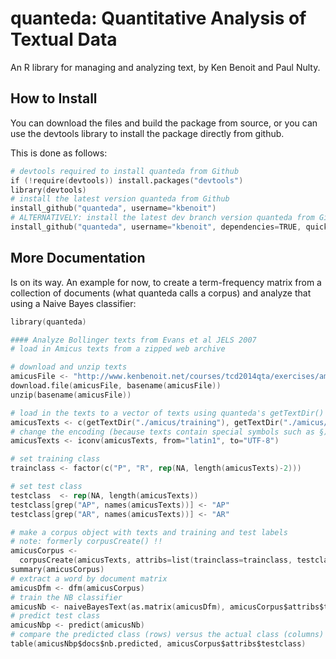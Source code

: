 quanteda: Quantitative Analysis of Textual Data
===============================================

An R library for managing and analyzing text, by Ken Benoit and Paul Nulty.

How to Install
--------------

You can download the files and build the package from source, or you can use the devtools library to install the package directly from github.

This is done as follows:

```S
# devtools required to install quanteda from Github
if (!require(devtools)) install.packages("devtools")
library(devtools)
# install the latest version quanteda from Github
install_github("quanteda", username="kbenoit")
# ALTERNATIVELY: install the latest dev branch version quanteda from Github
install_github("quanteda", username="kbenoit", dependencies=TRUE, quick=TRUE, ref="dev")
```
More Documentation
------------------

Is on its way.  An example for now, to create a term-frequency matrix from a collection of documents (what quanteda calls a corpus) and analyze that using a Naive Bayes classifier:

```S
library(quanteda)

#### Analyze Bollinger texts from Evans et al JELS 2007
# load in Amicus texts from a zipped web archive

# download and unzip texts
amicusFile <- "http://www.kenbenoit.net/courses/tcd2014qta/exercises/amicus_curiae.zip"
download.file(amicusFile, basename(amicusFile))
unzip(basename(amicusFile))

# load in the texts to a vector of texts using quanteda's getTextDir()
amicusTexts <- c(getTextDir("./amicus/training"), getTextDir("./amicus/testing"))
# change the encoding (because texts contain special symbols such as §)
amicusTexts <- iconv(amicusTexts, from="latin1", to="UTF-8")

# set training class
trainclass <- factor(c("P", "R", rep(NA, length(amicusTexts)-2)))

# set test class
testclass  <- rep(NA, length(amicusTexts))
testclass[grep("AP", names(amicusTexts))] <- "AP"
testclass[grep("AR", names(amicusTexts))] <- "AR"

# make a corpus object with texts and training and test labels
# note: formerly corpusCreate() !!
amicusCorpus <- 
  corpusCreate(amicusTexts, attribs=list(trainclass=trainclass, testclass=testclass))
summary(amicusCorpus)
# extract a word by document matrix
amicusDfm <- dfm(amicusCorpus)
# train the NB classifier 
amicusNb <- naiveBayesText(as.matrix(amicusDfm), amicusCorpus$attribs$trainclass, smooth=1, prior="uniform")
# predict test class
amicusNbp <- predict(amicusNb)
# compare the predicted class (rows) versus the actual class (columns)
table(amicusNbp$docs$nb.predicted, amicusCorpus$attribs$testclass)
```
